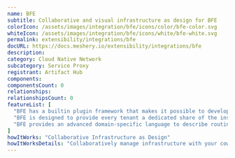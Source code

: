 ```yaml
---
name: BFE
subtitle: Collaborative and visual infrastructure as design for BFE
colorIcon: /assets/images/integration/bfe/icons/color/bfe-color.svg
whiteIcon: /assets/images/integration/bfe/icons/white/bfe-white.svg
permalink: extensibility/integrations/bfe
docURL: https://docs.meshery.io/extensibility/integrations/bfe
description: 
category: Cloud Native Network
subcategory: Service Proxy
registrant: Artifact Hub
components: 
componentsCount: 0
relationships: 
relationshipsCount: 0
featureList: [
  "BFE has a builtin plugin framework that makes it possible to develop new features rapidly by writing plugins.",
  "BFE is designed to provide every tenant a dedicated share of the instance. Each tenant&ldquos configuration is isolated and remains invisible to other tenants",
  "BFE provides an advanced domain-specific language to describe routing rules which are easy to understand and maintain."
]
howItWorks: "Collaborative Infrastructure as Design"
howItWorksDetails: "Collaboratively manage infrastructure with your coworkers synchronously sharing the same designs."
---
```

